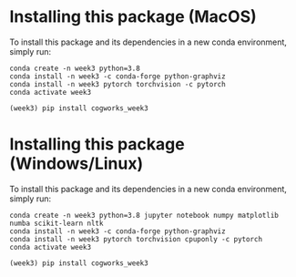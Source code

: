 # Installing this package (MacOS)
To install this package and its dependencies in a new conda environment, simply run:
```shell
conda create -n week3 python=3.8
conda install -n week3 -c conda-forge python-graphviz
conda install -n week3 pytorch torchvision -c pytorch
conda activate week3

(week3) pip install cogworks_week3
```

# Installing this package (Windows/Linux)
To install this package and its dependencies in a new conda environment, simply run:
```shell
conda create -n week3 python=3.8 jupyter notebook numpy matplotlib numba scikit-learn nltk
conda install -n week3 -c conda-forge python-graphviz
conda install -n week3 pytorch torchvision cpuponly -c pytorch
conda activate week3

(week3) pip install cogworks_week3
```
